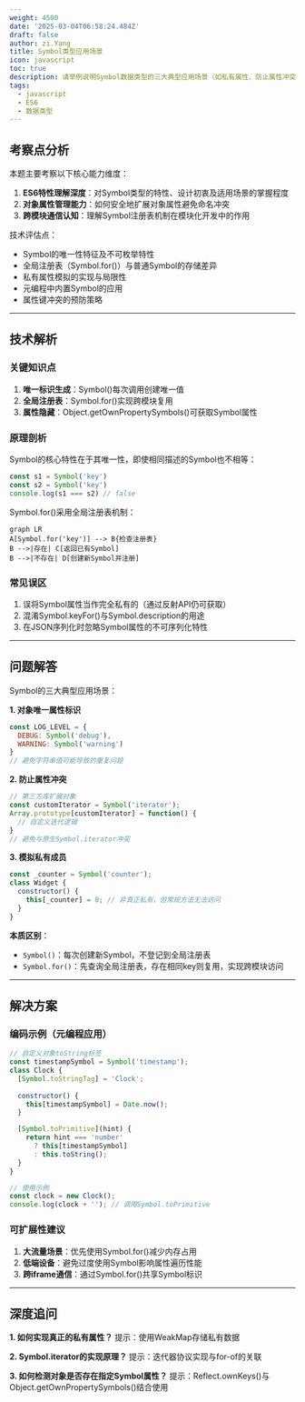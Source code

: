```yaml
---
weight: 4500
date: '2025-03-04T06:58:24.484Z'
draft: false
author: zi.Yang
title: Symbol类型应用场景
icon: javascript
toc: true
description: 请举例说明Symbol数据类型的三大典型应用场景（如私有属性、防止属性冲突等），并解释Symbol.for()与Symbol()创建方式的本质区别。
tags:
  - javascript
  - ES6
  - 数据类型
---
```


## 考察点分析

本题主要考察以下核心能力维度：

1. **ES6特性理解深度**：对Symbol类型的特性、设计初衷及适用场景的掌握程度
2. **对象属性管理能力**：如何安全地扩展对象属性避免命名冲突
3. **跨模块通信认知**：理解Symbol注册表机制在模块化开发中的作用

技术评估点：

- Symbol的唯一性特征及不可枚举特性
- 全局注册表（Symbol.for()）与普通Symbol的存储差异
- 私有属性模拟的实现与局限性
- 元编程中内置Symbol的应用
- 属性键冲突的预防策略

---

## 技术解析

### 关键知识点

1. **唯一标识生成**：Symbol()每次调用创建唯一值
2. **全局注册表**：Symbol.for()实现跨模块复用
3. **属性隐藏**：Object.getOwnPropertySymbols()可获取Symbol属性

### 原理剖析

Symbol的核心特性在于其唯一性，即使相同描述的Symbol也不相等：

```javascript
const s1 = Symbol('key')
const s2 = Symbol('key')
console.log(s1 === s2) // false
```

Symbol.for()采用全局注册表机制：

```mermaid
graph LR
A[Symbol.for('key')] --> B{检查注册表}
B -->|存在| C[返回已有Symbol]
B -->|不存在| D[创建新Symbol并注册]
```

### 常见误区

1. 误将Symbol属性当作完全私有的（通过反射API仍可获取）
2. 混淆Symbol.keyFor()与Symbol.description的用途
3. 在JSON序列化时忽略Symbol属性的不可序列化特性

---

## 问题解答

Symbol的三大典型应用场景：

**1. 对象唯一属性标识**

```javascript
const LOG_LEVEL = {
  DEBUG: Symbol('debug'),
  WARNING: Symbol('warning')
}
// 避免字符串值可能导致的重复问题
```

**2. 防止属性冲突**

```javascript
// 第三方库扩展对象
const customIterator = Symbol('iterator');
Array.prototype[customIterator] = function() {
  // 自定义迭代逻辑
}
// 避免与原生Symbol.iterator冲突
```

**3. 模拟私有成员**

```javascript
const _counter = Symbol('counter');
class Widget {
  constructor() {
    this[_counter] = 0; // 非真正私有，但常规方法无法访问
  }
}
```

**本质区别**：

- `Symbol()`：每次创建新Symbol，不登记到全局注册表
- `Symbol.for()`：先查询全局注册表，存在相同key则复用，实现跨模块访问

---

## 解决方案

### 编码示例（元编程应用）

```javascript
// 自定义对象toString标签
const timestampSymbol = Symbol('timestamp');
class Clock {
  [Symbol.toStringTag] = 'Clock';
  
  constructor() {
    this[timestampSymbol] = Date.now();
  }

  [Symbol.toPrimitive](hint) {
    return hint === 'number' 
      ? this[timestampSymbol]
      : this.toString();
  }
}

// 使用示例
const clock = new Clock();
console.log(clock + ''); // 调用Symbol.toPrimitive
```

### 可扩展性建议

1. **大流量场景**：优先使用Symbol.for()减少内存占用
2. **低端设备**：避免过度使用Symbol影响属性遍历性能
3. **跨iframe通信**：通过Symbol.for()共享Symbol标识

---

## 深度追问

**1. 如何实现真正的私有属性？**
提示：使用WeakMap存储私有数据

**2. Symbol.iterator的实现原理？**
提示：迭代器协议实现与for-of的关联

**3. 如何检测对象是否存在指定Symbol属性？**
提示：Reflect.ownKeys()与Object.getOwnPropertySymbols()结合使用
